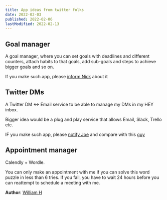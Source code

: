 ```yaml
---
title: App ideas from twitter folks
date: 2022-02-03
published: 2022-02-06
lastModified: 2022-02-13
---
```


## Goal manager

A goal manager, where you can set goals with deadlines and different counters, attach habits to that goals, add sub-goals and steps to achieve bigger goals and so on.

If you make such app, please [inform Nick](https://mobile.twitter.com/fromaline/status/1488919113493889026) about it 

## Twitter DMs

A Twitter DM <-> Email service  to be able to manage my DMs in my HEY inbox.

Bigger idea would be a plug and play service that allows Email, Slack, Trello etc. 

IF you make such app, please [notify Joe](https://mobile.twitter.com/joemasilotti/status/1479094606801162241) and compare with this [guy](https://mobile.twitter.com/jro7/status/1479215037382377477)

## Appointment manager

Calendly + Wordle.

You can only make an appointment with me if you can solve this word puzzle in less than 6 tries. If you fail, you have to wait 24 hours before you can reattempt to schedule a meeting with me.

**Author**: [William H](https://twitter.com/thewmh)